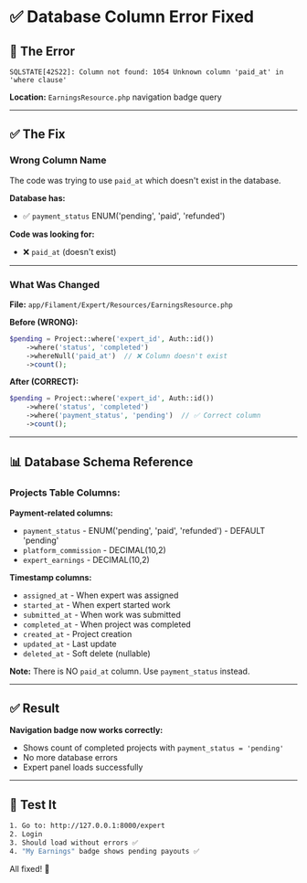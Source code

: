 # ✅ Database Column Error Fixed

## 🐛 The Error

```
SQLSTATE[42S22]: Column not found: 1054 Unknown column 'paid_at' in 'where clause'
```

**Location:** `EarningsResource.php` navigation badge query

---

## ✅ The Fix

### **Wrong Column Name**

The code was trying to use `paid_at` which doesn't exist in the database.

**Database has:**
- ✅ `payment_status` ENUM('pending', 'paid', 'refunded')

**Code was looking for:**
- ❌ `paid_at` (doesn't exist)

---

### **What Was Changed**

**File:** `app/Filament/Expert/Resources/EarningsResource.php`

**Before (WRONG):**
```php
$pending = Project::where('expert_id', Auth::id())
    ->where('status', 'completed')
    ->whereNull('paid_at')  // ❌ Column doesn't exist
    ->count();
```

**After (CORRECT):**
```php
$pending = Project::where('expert_id', Auth::id())
    ->where('status', 'completed')
    ->where('payment_status', 'pending')  // ✅ Correct column
    ->count();
```

---

## 📊 Database Schema Reference

### **Projects Table Columns:**

**Payment-related columns:**
- `payment_status` - ENUM('pending', 'paid', 'refunded') - DEFAULT 'pending'
- `platform_commission` - DECIMAL(10,2)
- `expert_earnings` - DECIMAL(10,2)

**Timestamp columns:**
- `assigned_at` - When expert was assigned
- `started_at` - When expert started work
- `submitted_at` - When work was submitted
- `completed_at` - When project was completed
- `created_at` - Project creation
- `updated_at` - Last update
- `deleted_at` - Soft delete (nullable)

**Note:** There is NO `paid_at` column. Use `payment_status` instead.

---

## ✅ Result

**Navigation badge now works correctly:**
- Shows count of completed projects with `payment_status = 'pending'`
- No more database errors
- Expert panel loads successfully

---

## 🎯 Test It

```bash
1. Go to: http://127.0.0.1:8000/expert
2. Login
3. Should load without errors ✅
4. "My Earnings" badge shows pending payouts ✅
```

All fixed! 🎉
